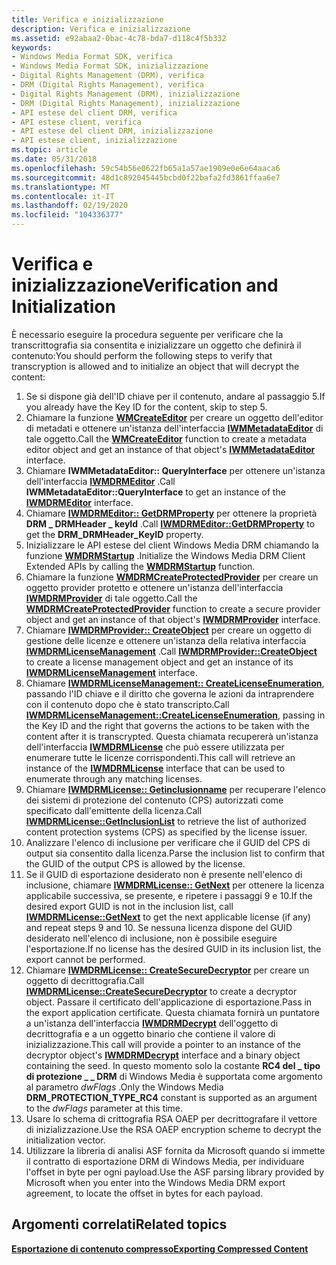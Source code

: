 ```yaml
---
title: Verifica e inizializzazione
description: Verifica e inizializzazione
ms.assetid: e92abaa2-0bac-4c78-bda7-d118c4f5b332
keywords:
- Windows Media Format SDK, verifica
- Windows Media Format SDK, inizializzazione
- Digital Rights Management (DRM), verifica
- DRM (Digital Rights Management), verifica
- Digital Rights Management (DRM), inizializzazione
- DRM (Digital Rights Management), inizializzazione
- API estese del client DRM, verifica
- API estese client, verifica
- API estese del client DRM, inizializzazione
- API estese client, inizializzazione
ms.topic: article
ms.date: 05/31/2018
ms.openlocfilehash: 59c54b56e0622fb65a1a57ae1909e0e6e64aaca6
ms.sourcegitcommit: 48d1c892045445bcbd0f22bafa2fd3861ffaa6e7
ms.translationtype: MT
ms.contentlocale: it-IT
ms.lasthandoff: 02/19/2020
ms.locfileid: "104336377"
---
```

# <a name="verification-and-initialization"></a><span data-ttu-id="ff3ed-113">Verifica e inizializzazione</span><span class="sxs-lookup"><span data-stu-id="ff3ed-113">Verification and Initialization</span></span>

<span data-ttu-id="ff3ed-114">È necessario eseguire la procedura seguente per verificare che la transcrittografia sia consentita e inizializzare un oggetto che definirà il contenuto:</span><span class="sxs-lookup"><span data-stu-id="ff3ed-114">You should perform the following steps to verify that transcryption is allowed and to initialize an object that will decrypt the content:</span></span>

1.  <span data-ttu-id="ff3ed-115">Se si dispone già dell'ID chiave per il contenuto, andare al passaggio 5.</span><span class="sxs-lookup"><span data-stu-id="ff3ed-115">If you already have the Key ID for the content, skip to step 5.</span></span>
2.  <span data-ttu-id="ff3ed-116">Chiamare la funzione [**WMCreateEditor**](/previous-versions/windows/desktop/api/Wmsdkidl/nf-wmsdkidl-wmcreateeditor) per creare un oggetto dell'editor di metadati e ottenere un'istanza dell'interfaccia [**IWMMetadataEditor**](/previous-versions/windows/desktop/api/wmsdkidl/nn-wmsdkidl-iwmmetadataeditor) di tale oggetto.</span><span class="sxs-lookup"><span data-stu-id="ff3ed-116">Call the [**WMCreateEditor**](/previous-versions/windows/desktop/api/Wmsdkidl/nf-wmsdkidl-wmcreateeditor) function to create a metadata editor object and get an instance of that object's [**IWMMetadataEditor**](/previous-versions/windows/desktop/api/wmsdkidl/nn-wmsdkidl-iwmmetadataeditor) interface.</span></span>
3.  <span data-ttu-id="ff3ed-117">Chiamare **IWMMetadataEditor:: QueryInterface** per ottenere un'istanza dell'interfaccia [**IWMDRMEditor**](/previous-versions/windows/desktop/api/wmsdkidl/nn-wmsdkidl-iwmdrmeditor) .</span><span class="sxs-lookup"><span data-stu-id="ff3ed-117">Call **IWMMetadataEditor::QueryInterface** to get an instance of the [**IWMDRMEditor**](/previous-versions/windows/desktop/api/wmsdkidl/nn-wmsdkidl-iwmdrmeditor) interface.</span></span>
4.  <span data-ttu-id="ff3ed-118">Chiamare [**IWMDRMEditor:: GetDRMProperty**](/previous-versions/windows/desktop/api/Wmsdkidl/nf-wmsdkidl-iwmdrmeditor-getdrmproperty) per ottenere la proprietà **DRM \_ DRMHeader \_ keyId** .</span><span class="sxs-lookup"><span data-stu-id="ff3ed-118">Call [**IWMDRMEditor::GetDRMProperty**](/previous-versions/windows/desktop/api/Wmsdkidl/nf-wmsdkidl-iwmdrmeditor-getdrmproperty) to get the **DRM\_DRMHeader\_KeyID** property.</span></span>
5.  <span data-ttu-id="ff3ed-119">Inizializzare le API estese del client Windows Media DRM chiamando la funzione [**WMDRMStartup**](wmdrmstartup.md) .</span><span class="sxs-lookup"><span data-stu-id="ff3ed-119">Initialize the Windows Media DRM Client Extended APIs by calling the [**WMDRMStartup**](wmdrmstartup.md) function.</span></span>
6.  <span data-ttu-id="ff3ed-120">Chiamare la funzione [**WMDRMCreateProtectedProvider**](wmdrmcreateprotectedprovider.md) per creare un oggetto provider protetto e ottenere un'istanza dell'interfaccia [**IWMDRMProvider**](iwmdrmprovider.md) di tale oggetto.</span><span class="sxs-lookup"><span data-stu-id="ff3ed-120">Call the [**WMDRMCreateProtectedProvider**](wmdrmcreateprotectedprovider.md) function to create a secure provider object and get an instance of that object's [**IWMDRMProvider**](iwmdrmprovider.md) interface.</span></span>
7.  <span data-ttu-id="ff3ed-121">Chiamare [**IWMDRMProvider:: CreateObject**](iwmdrmprovider-createobject.md) per creare un oggetto di gestione delle licenze e ottenere un'istanza della relativa interfaccia [**IWMDRMLicenseManagement**](iwmdrmlicensemanagement.md) .</span><span class="sxs-lookup"><span data-stu-id="ff3ed-121">Call [**IWMDRMProvider::CreateObject**](iwmdrmprovider-createobject.md) to create a license management object and get an instance of its [**IWMDRMLicenseManagement**](iwmdrmlicensemanagement.md) interface.</span></span>
8.  <span data-ttu-id="ff3ed-122">Chiamare [**IWMDRMLicenseManagement:: CreateLicenseEnumeration**](iwmdrmlicensemanagement-createlicenseenumeration.md), passando l'ID chiave e il diritto che governa le azioni da intraprendere con il contenuto dopo che è stato transcripto.</span><span class="sxs-lookup"><span data-stu-id="ff3ed-122">Call [**IWMDRMLicenseManagement::CreateLicenseEnumeration**](iwmdrmlicensemanagement-createlicenseenumeration.md), passing in the Key ID and the right that governs the actions to be taken with the content after it is transcrypted.</span></span> <span data-ttu-id="ff3ed-123">Questa chiamata recupererà un'istanza dell'interfaccia [**IWMDRMLicense**](iwmdrmlicense.md) che può essere utilizzata per enumerare tutte le licenze corrispondenti.</span><span class="sxs-lookup"><span data-stu-id="ff3ed-123">This call will retrieve an instance of the [**IWMDRMLicense**](iwmdrmlicense.md) interface that can be used to enumerate through any matching licenses.</span></span>
9.  <span data-ttu-id="ff3ed-124">Chiamare [**IWMDRMLicense:: Getinclusionname**](iwmdrmlicense-getinclusionlist.md) per recuperare l'elenco dei sistemi di protezione del contenuto (CPS) autorizzati come specificato dall'emittente della licenza.</span><span class="sxs-lookup"><span data-stu-id="ff3ed-124">Call [**IWMDRMLicense::GetInclusionList**](iwmdrmlicense-getinclusionlist.md) to retrieve the list of authorized content protection systems (CPS) as specified by the license issuer.</span></span>
10. <span data-ttu-id="ff3ed-125">Analizzare l'elenco di inclusione per verificare che il GUID del CPS di output sia consentito dalla licenza.</span><span class="sxs-lookup"><span data-stu-id="ff3ed-125">Parse the inclusion list to confirm that the GUID of the output CPS is allowed by the license.</span></span>
11. <span data-ttu-id="ff3ed-126">Se il GUID di esportazione desiderato non è presente nell'elenco di inclusione, chiamare [**IWMDRMLicense:: GetNext**](iwmdrmlicense-getnext.md) per ottenere la licenza applicabile successiva, se presente, e ripetere i passaggi 9 e 10.</span><span class="sxs-lookup"><span data-stu-id="ff3ed-126">If the desired export GUID is not in the inclusion list, call [**IWMDRMLicense::GetNext**](iwmdrmlicense-getnext.md) to get the next applicable license (if any) and repeat steps 9 and 10.</span></span> <span data-ttu-id="ff3ed-127">Se nessuna licenza dispone del GUID desiderato nell'elenco di inclusione, non è possibile eseguire l'esportazione.</span><span class="sxs-lookup"><span data-stu-id="ff3ed-127">If no license has the desired GUID in its inclusion list, the export cannot be performed.</span></span>
12. <span data-ttu-id="ff3ed-128">Chiamare [**IWMDRMLicense:: CreateSecureDecryptor**](iwmdrmlicense-createsecuredecryptor.md) per creare un oggetto di decrittografia.</span><span class="sxs-lookup"><span data-stu-id="ff3ed-128">Call [**IWMDRMLicense::CreateSecureDecryptor**](iwmdrmlicense-createsecuredecryptor.md) to create a decryptor object.</span></span> <span data-ttu-id="ff3ed-129">Passare il certificato dell'applicazione di esportazione.</span><span class="sxs-lookup"><span data-stu-id="ff3ed-129">Pass in the export application certificate.</span></span> <span data-ttu-id="ff3ed-130">Questa chiamata fornirà un puntatore a un'istanza dell'interfaccia [**IWMDRMDecrypt**](iwmdrmdecrypt.md) dell'oggetto di decrittografia e a un oggetto binario che contiene il valore di inizializzazione.</span><span class="sxs-lookup"><span data-stu-id="ff3ed-130">This call will provide a pointer to an instance of the decryptor object's [**IWMDRMDecrypt**](iwmdrmdecrypt.md) interface and a binary object containing the seed.</span></span> <span data-ttu-id="ff3ed-131">In questo momento solo la costante **RC4 del \_ tipo di protezione \_ \_ DRM** di Windows Media è supportata come argomento al parametro *dwFlags* .</span><span class="sxs-lookup"><span data-stu-id="ff3ed-131">Only the Windows Media **DRM\_PROTECTION\_TYPE\_RC4** constant is supported as an argument to the *dwFlags* parameter at this time.</span></span>
13. <span data-ttu-id="ff3ed-132">Usare lo schema di crittografia RSA OAEP per decrittografare il vettore di inizializzazione.</span><span class="sxs-lookup"><span data-stu-id="ff3ed-132">Use the RSA OAEP encryption scheme to decrypt the initialization vector.</span></span>
14. <span data-ttu-id="ff3ed-133">Utilizzare la libreria di analisi ASF fornita da Microsoft quando si immette il contratto di esportazione DRM di Windows Media, per individuare l'offset in byte per ogni payload.</span><span class="sxs-lookup"><span data-stu-id="ff3ed-133">Use the ASF parsing library provided by Microsoft when you enter into the Windows Media DRM export agreement, to locate the offset in bytes for each payload.</span></span>

## <a name="related-topics"></a><span data-ttu-id="ff3ed-134">Argomenti correlati</span><span class="sxs-lookup"><span data-stu-id="ff3ed-134">Related topics</span></span>

<dl> <dt>

[<span data-ttu-id="ff3ed-135">**Esportazione di contenuto compresso**</span><span class="sxs-lookup"><span data-stu-id="ff3ed-135">**Exporting Compressed Content**</span></span>](exporting-compressed-content.md)
</dt> </dl>

 

 




